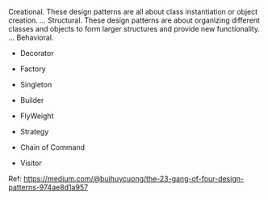 Creational. These design patterns are all about class instantiation or object creation. ...
Structural. These design patterns are about organizing different classes and objects to form larger structures and provide new functionality. ...
Behavioral.


- Decorator 
- Factory
- Singleton
- Builder 
- FlyWeight

- Strategy 
- Chain of Command
- Visitor


Ref: https://medium.com/@buihuycuong/the-23-gang-of-four-design-patterns-974ae8d1a957

